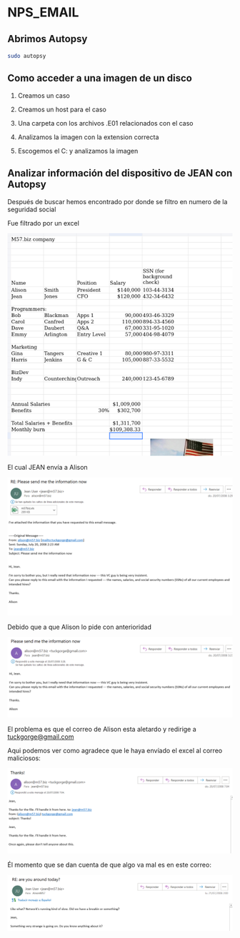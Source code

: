 # NPS_EMAIL

## Abrimos Autopsy

```bash
sudo autopsy
```

## Como acceder a una imagen de un disco

1. Creamos un caso

2. Creamos un host para el caso

3. Una carpeta con los archivos .E01 relacionados con el caso

4. Analizamos la imagen con la extension correcta

5. Escogemos el C: y analizamos la imagen

## Analizar información del dispositivo de JEAN con Autopsy

Después de buscar hemos encontrado por donde se filtro en numero de la seguridad social

Fue filtrado por un excel

<img src="./cap_hoja_excel.png"/>

El cual JEAN envía a Alison

<img src="./envio_de_jean.png"/>

Debido que a que Alison lo pide con anterioridad

<img src="./correo1.png" />

El problema es que el correo de Alison esta aletardo y redirige a tuckgorge@gmail.com

Aqui podemos ver como agradece que le haya envíado el excel al correo maliciosos:

<img src="./correo2.png"/>

Él momento que se dan cuenta de que algo va mal es en este correo:

<img src="./algo_va_mal.png"/>